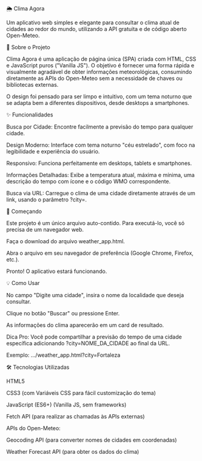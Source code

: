 🌦️ Clima Agora

Um aplicativo web simples e elegante para consultar o clima atual de cidades ao redor do mundo, utilizando a API gratuita e de código aberto Open-Meteo.

📖 Sobre o Projeto

Clima Agora é uma aplicação de página única (SPA) criada com HTML, CSS e JavaScript puros ("Vanilla JS"). O objetivo é fornecer uma forma rápida e visualmente agradável de obter informações meteorológicas, consumindo diretamente as APIs do Open-Meteo sem a necessidade de chaves ou bibliotecas externas.

O design foi pensado para ser limpo e intuitivo, com um tema noturno que se adapta bem a diferentes dispositivos, desde desktops a smartphones.

✨ Funcionalidades

Busca por Cidade: Encontre facilmente a previsão do tempo para qualquer cidade.

Design Moderno: Interface com tema noturno "céu estrelado", com foco na legibilidade e experiência do usuário.

Responsivo: Funciona perfeitamente em desktops, tablets e smartphones.

Informações Detalhadas: Exibe a temperatura atual, máxima e mínima, uma descrição do tempo com ícone e o código WMO correspondente.

Busca via URL: Carregue o clima de uma cidade diretamente através de um link, usando o parâmetro ?city=.

🚀 Começando

Este projeto é um único arquivo auto-contido. Para executá-lo, você só precisa de um navegador web.

Faça o download do arquivo weather_app.html.

Abra o arquivo em seu navegador de preferência (Google Chrome, Firefox, etc.).

Pronto! O aplicativo estará funcionando.

💡 Como Usar

No campo "Digite uma cidade", insira o nome da localidade que deseja consultar.

Clique no botão "Buscar" ou pressione Enter.

As informações do clima aparecerão em um card de resultado.

Dica Pro: Você pode compartilhar a previsão do tempo de uma cidade específica adicionando ?city=NOME_DA_CIDADE ao final da URL.

Exemplo: .../weather_app.html?city=Fortaleza

🛠️ Tecnologias Utilizadas

HTML5

CSS3 (com Variáveis CSS para fácil customização do tema)

JavaScript (ES6+) (Vanilla JS, sem frameworks)

Fetch API (para realizar as chamadas às APIs externas)

APIs do Open-Meteo:

Geocoding API (para converter nomes de cidades em coordenadas)

Weather Forecast API (para obter os dados do clima)
